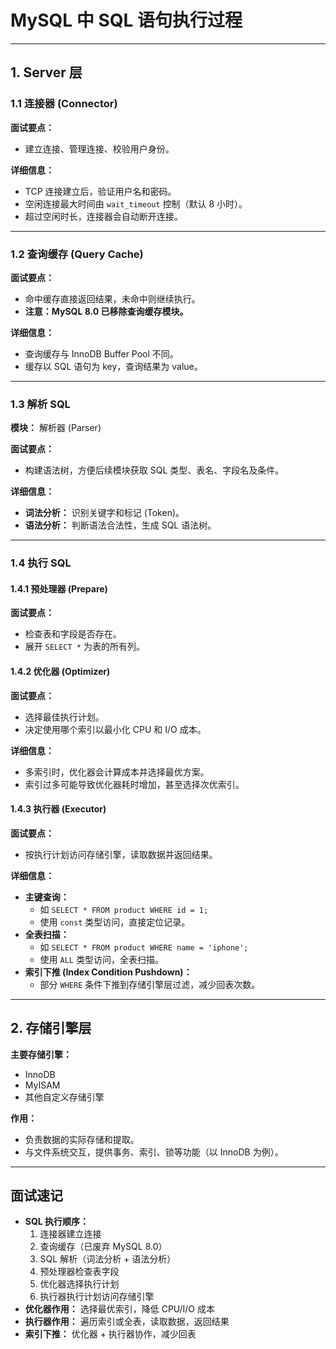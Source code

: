 # MySQL 中 SQL 语句执行过程

---

## 1. Server 层

### 1.1 连接器 (Connector)

**面试要点：**

- 建立连接、管理连接、校验用户身份。

**详细信息：**

- TCP 连接建立后，验证用户名和密码。
- 空闲连接最大时间由 `wait_timeout` 控制（默认 8 小时）。
- 超过空闲时长，连接器会自动断开连接。

---

### 1.2 查询缓存 (Query Cache)

**面试要点：**

- 命中缓存直接返回结果，未命中则继续执行。
- **注意：MySQL 8.0 已移除查询缓存模块。**

**详细信息：**

- 查询缓存与 InnoDB Buffer Pool 不同。
- 缓存以 SQL 语句为 key，查询结果为 value。

---

### 1.3 解析 SQL

**模块：** 解析器 (Parser)

**面试要点：**

- 构建语法树，方便后续模块获取 SQL 类型、表名、字段名及条件。

**详细信息：**

- **词法分析：** 识别关键字和标记 (Token)。
- **语法分析：** 判断语法合法性，生成 SQL 语法树。

---

### 1.4 执行 SQL

#### 1.4.1 预处理器 (Prepare)

**面试要点：**

- 检查表和字段是否存在。
- 展开 `SELECT *` 为表的所有列。

#### 1.4.2 优化器 (Optimizer)

**面试要点：**

- 选择最佳执行计划。
- 决定使用哪个索引以最小化 CPU 和 I/O 成本。

**详细信息：**

- 多索引时，优化器会计算成本并选择最优方案。
- 索引过多可能导致优化器耗时增加，甚至选择次优索引。

#### 1.4.3 执行器 (Executor)

**面试要点：**

- 按执行计划访问存储引擎，读取数据并返回结果。

**详细信息：**

- **主键查询：**
  - 如 `SELECT * FROM product WHERE id = 1;`
  - 使用 `const` 类型访问，直接定位记录。
- **全表扫描：**
  - 如 `SELECT * FROM product WHERE name = 'iphone';`
  - 使用 `ALL` 类型访问，全表扫描。
- **索引下推 (Index Condition Pushdown)：**
  - 部分 `WHERE` 条件下推到存储引擎层过滤，减少回表次数。

---

## 2. 存储引擎层

**主要存储引擎：**

- InnoDB
- MyISAM
- 其他自定义存储引擎

**作用：**

- 负责数据的实际存储和提取。
- 与文件系统交互，提供事务、索引、锁等功能（以 InnoDB 为例）。

---

## 面试速记

- **SQL 执行顺序：**
  1. 连接器建立连接
  2. 查询缓存（已废弃 MySQL 8.0）
  3. SQL 解析（词法分析 + 语法分析）
  4. 预处理器检查表字段
  5. 优化器选择执行计划
  6. 执行器执行计划访问存储引擎
- **优化器作用：** 选择最优索引，降低 CPU/I/O 成本
- **执行器作用：** 遍历索引或全表，读取数据，返回结果
- **索引下推：** 优化器 + 执行器协作，减少回表
